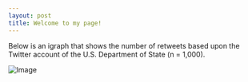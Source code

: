 ```yaml
---
layout: post
title: Welcome to my page!
---
```

Below is an igraph that shows the number of retweets based upon the Twitter account of the U.S. Department of State (n = 1,000).

![Image](https://raw.githubusercontent.com/MarcusMMS/marcusmms.github.io/master/User%20-%20U.S.%20Department%20of%20State.png)












